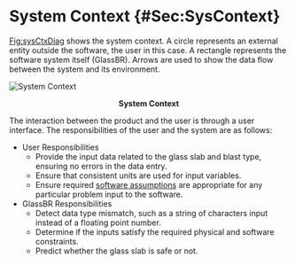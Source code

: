 # System Context {#Sec:SysContext}

[Fig:sysCtxDiag](./SecSysContext.md#Figure:sysCtxDiag) shows the system context. A circle represents an external entity outside the software, the user in this case. A rectangle represents the software system itself (GlassBR). Arrows are used to show the data flow between the system and its environment.

<div id="Figure:sysCtxDiag"></div>

![System Context](../../../../datafiles/glassbr/SystemContextFigure.png)
**<p align="center">System Context</p>**

The interaction between the product and the user is through a user interface. The responsibilities of the user and the system are as follows:

- User Responsibilities
  - Provide the input data related to the glass slab and blast type, ensuring no errors in the data entry.
  - Ensure that consistent units are used for input variables.
  - Ensure required [software assumptions](./SecAssumps.md#Sec:Assumps) are appropriate for any particular problem input to the software.
- GlassBR Responsibilities
  - Detect data type mismatch, such as a string of characters input instead of a floating point number.
  - Determine if the inputs satisfy the required physical and software constraints.
  - Predict whether the glass slab is safe or not.

